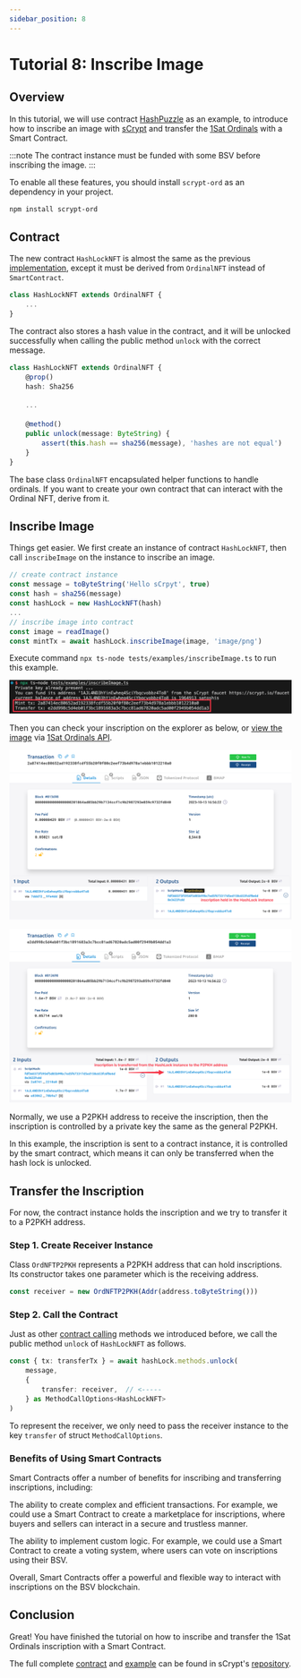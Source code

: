 ```yaml
---
sidebar_position: 8
---
```


# Tutorial 8: Inscribe Image

## Overview

In this tutorial, we will use contract [HashPuzzle](https://github.com/sCrypt-Inc/boilerplate/blob/master/src/contracts/hashPuzzle.ts) as an example, to introduce how to inscribe an image with [sCrypt](https://scrypt.io/) and transfer the [1Sat Ordinals](https://docs.1satordinals.com/) with a Smart Contract.

:::note
The contract instance must be funded with some BSV before inscribing the image.
:::

To enable all these features, you should install `scrypt-ord` as an dependency in your project.

```bash
npm install scrypt-ord
```

## Contract

The new contract `HashLockNFT` is almost the same as the previous [implementation](https://github.com/sCrypt-Inc/boilerplate/blob/master/src/contracts/hashPuzzle.ts), except it must be derived from `OrdinalNFT` instead of `SmartContract`.

```ts
class HashLockNFT extends OrdinalNFT {
    ...
}
```

The contract also stores a hash value in the contract, and it will be unlocked successfully when calling the public method `unlock` with the correct message.

```ts
class HashLockNFT extends OrdinalNFT {
    @prop()
    hash: Sha256
    
    ...
    
    @method()
    public unlock(message: ByteString) {
        assert(this.hash == sha256(message), 'hashes are not equal')
    }
}
```

The base class `OrdinalNFT` encapsulated helper functions to handle ordinals. If you want to create your own contract that can interact with the Ordinal NFT, derive from it.

## Inscribe Image

Things get easier. We first create an instance of contract `HashLockNFT`, then call `inscribeImage` on the instance to inscribe an image.

```ts
// create contract instance
const message = toByteString('Hello sCrpyt', true)
const hash = sha256(message)
const hashLock = new HashLockNFT(hash)
...
// inscribe image into contract
const image = readImage()
const mintTx = await hashLock.inscribeImage(image, 'image/png')
```

Execute command `npx ts-node tests/examples/inscribeImage.ts` to run this example.

![](../../static/img/inscribe-image.png)

Then you can check your inscription on the explorer as below, or [view the image](https://ordinals.gorillapool.io/api/files/inscriptions/2a87414ec80652ad192338fcdf55b20f0f80c2eef73b4d978a1ebbb1012210a0_0) via [1Sat Ordinals API](https://ordinals.gorillapool.io/api/docs/).

![](../../static/img/inscribe-image-inscribe-tx.png)

![](../../static/img/inscribe-image-transfer-tx.png)

Normally, we use a P2PKH address to receive the inscription, then the inscription is controlled by a private key the same as the general P2PKH.

In this example, the inscription is sent to a contract instance, it is controlled by the smart contract, which means it can only be transferred when the hash lock is unlocked.

## Transfer the Inscription

For now, the contract instance holds the inscription and we try to transfer it to a P2PKH address.

### Step 1. Create Receiver Instance

Class `OrdNFTP2PKH` represents a P2PKH address that can hold inscriptions. Its constructor takes one parameter which is the receiving address.

```ts
const receiver = new OrdNFTP2PKH(Addr(address.toByteString()))
```

### Step 2. Call the Contract

Just as other [contract calling](../how-to-deploy-and-call-a-contract/how-to-deploy-and-call-a-contract.md#contract-call) methods we introduced before, we call the public method `unlock` of `HashLockNFT` as follows.

```ts
const { tx: transferTx } = await hashLock.methods.unlock(
    message,
    {
        transfer: receiver,  // <-----
    } as MethodCallOptions<HashLockNFT>
)
```

To represent the receiver, we only need to pass the receiver instance to the key `transfer` of struct `MethodCallOptions`.

### Benefits of Using Smart Contracts
Smart Contracts offer a number of benefits for inscribing and transferring inscriptions, including:

The ability to create complex and efficient transactions. For example, we could use a Smart Contract to create a marketplace for inscriptions, where buyers and sellers can interact in a secure and trustless manner.

The ability to implement custom logic. For example, we could use a Smart Contract to create a voting system, where users can vote on inscriptions using their BSV.

Overall, Smart Contracts offer a powerful and flexible way to interact with inscriptions on the BSV blockchain.

## Conclusion

Great! You have finished the tutorial on how to inscribe and transfer the 1Sat Ordinals inscription with a Smart Contract.

The full complete [contract](https://github.com/sCrypt-Inc/scrypt-ord/blob/master/tests/contracts/hashLockNFT.ts) and [example](https://github.com/sCrypt-Inc/scrypt-ord/blob/master/tests/examples/inscribeImage.ts) can be found in sCrypt's [repository](https://github.com/sCrypt-Inc/scrypt-ord).
